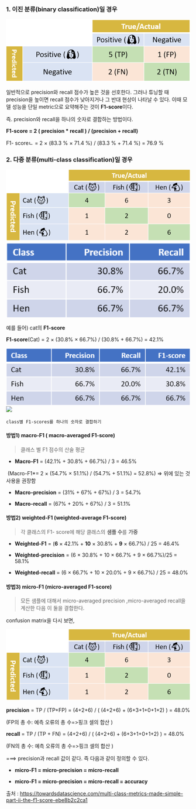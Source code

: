 ### 1. 이진 분류(binary classification)일 경우

<img src="image/1.png">



일반적으로 precision와 recall 점수가 높은 것을 선호한다. 그러나 튜닝할 때 precision을 높이면 recall 점수가 낮아지거나 그 반대 현상이 나타날 수 있다. 이때 모델 성능을 단일 metric으로 요약해주는 것이 **F1-score**이다.

즉. precision와 recall을 하나의 숫자로 결합하는 방법이다.

**F1-score = 2 ( precision * recall ) / (precision + recall)**

F1- scoreㄴ = 2 × (83.3 % × 71.4 %) / (83.3 % + 71.4 %) = 76.9 %



### 2. 다중 분류(multi-class classification)일 경우

<img src="image/2.png">

<img src="image/4.png">

예를 들어) cat의 **F1-score**

**F1-score**(Cat) = 2 × (30.8% × 66.7%) / (30.8% + 66.7%) = 42.1%

<img src="image/5.png">

<img src="image/d.png">

`class별 F1-scores를 하나의 숫자로 결합하기`

#### 방법1) **macro-F1** ( macro-averaged F1-score)

> 클래스 별 F1 점수의 산술 평균

- **Macro-F1** = (42.1% + 30.8% + 66.7%) / 3 = 46.5%

​      (Macro-F1\*= 2 × (54.7% × 51.1%) / (54.7% + 51.1%) = 52.8%) => 위에 있는 것 사용을 권장함

- **Macro-precision** = (31% + 67% + 67%) / 3 = 54.7%

- **Macro-recall** = (67% + 20% + 67%) / 3 = 51.1%

  

#### 방법2) **weighted-F1** (weighted-average F1-score)

> 각 클래스의 F1- score에 해당 클래스의 **샘플 수**를 **가중**

- **Weighted-F1** = (**6** × 42.1% + **10** × 30.8% + **9** × 66.7%) / 25 = 46.4%

- **Weighted-precision** = (6 × 30.8% + 10 × 66.7% + 9 × 66.7%)/25 = 58.1%

- **Weighted-recall** = (6 × 66.7% + 10 × 20.0% + 9 × 66.7%) / 25 = 48.0%



#### 방법3) **micro-F1** (micro-averaged F1-score)

> 모든 샘플에 대해서 micro-averaged precision ,micro-averaged recall을 계산한 다음 이 둘을 결합한다.

confusion matrix을 다시 보면,

<img src="image/2.png">

**precision** = TP / (TP+FP) = (4+2+6) / ( (4+2+6) + (6+3+1+0+1+2) ) = 48.0%

(FP의 총 수: 예측 오류의 총 수=>핑크 셀의 합산 )

**recall** = TP / (TP + FN) = (4+2+6) / ( (4+2+6) + (6+3+1+0+1+2) ) = 48.0%

(FN의 총 수: 예측 오류의 총 수=>핑크 셀의 합산 )

===> precision과 recall 값이 같다. 즉 다음과 같이 정의할 수 있다. 

- **micro-F1 = micro-precision = micro-recall**

- **micro-F1 = micro-precision = micro-recall = accuracy**







출처 : https://towardsdatascience.com/multi-class-metrics-made-simple-part-ii-the-f1-score-ebe8b2c2ca1